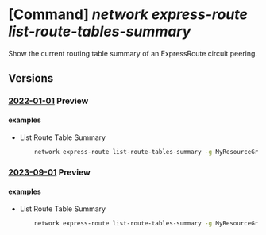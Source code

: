 # [Command] _network express-route list-route-tables-summary_

Show the current routing table summary of an ExpressRoute circuit peering.

## Versions

### [2022-01-01](/Resources/mgmt-plane/L3N1YnNjcmlwdGlvbnMve30vcmVzb3VyY2Vncm91cHMve30vcHJvdmlkZXJzL21pY3Jvc29mdC5uZXR3b3JrL2V4cHJlc3Nyb3V0ZWNpcmN1aXRzL3t9L3BlZXJpbmdzL3t9L3JvdXRldGFibGVzc3VtbWFyeS97fQ==/2022-01-01.xml) **Preview**

<!-- mgmt-plane /subscriptions/{}/resourcegroups/{}/providers/microsoft.network/expressroutecircuits/{}/peerings/{}/routetablessummary/{} 2022-01-01 -->

#### examples

- List Route Table Summary
    ```bash
        network express-route list-route-tables-summary -g MyResourceGroup -n MyCircuit --path primary --peering-name AzurePrivatePeering
    ```

### [2023-09-01](/Resources/mgmt-plane/L3N1YnNjcmlwdGlvbnMve30vcmVzb3VyY2Vncm91cHMve30vcHJvdmlkZXJzL21pY3Jvc29mdC5uZXR3b3JrL2V4cHJlc3Nyb3V0ZWNpcmN1aXRzL3t9L3BlZXJpbmdzL3t9L3JvdXRldGFibGVzc3VtbWFyeS97fQ==/2023-09-01.xml) **Preview**

<!-- mgmt-plane /subscriptions/{}/resourcegroups/{}/providers/microsoft.network/expressroutecircuits/{}/peerings/{}/routetablessummary/{} 2023-09-01 -->

#### examples

- List Route Table Summary
    ```bash
        network express-route list-route-tables-summary -g MyResourceGroup -n MyCircuit --path primary --peering-name AzurePrivatePeering
    ```
